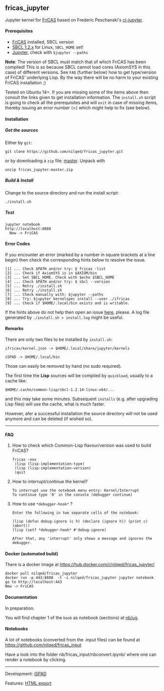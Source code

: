 ## fricas_jupyter

Jupyter kernel for [FriCAS](http://fricas.sourceforge.net/) based on
Frederic Peschanski's [cl-jupyter](https://github.com/fredokun/cl-jupyter).


#### Prerequisites

* [FriCAS](http://fricas.sourceforge.net/) installed, SBCL version 
* [SBCL 1.2.x](http://www.sbcl.org/) for Linux, `SBCL_HOME` set!
* [Jupyter](https://jupyter.org/), check with `$jupyter --paths`

**Note**: The version of SBCL must match that of which FriCAS has been compiled!
This is so because SBCL cannot load cores (AxiomSYS in this case) of different
versions. See `FAQ` (further below) how to get type/version of FriCAS' 
underlying Lisp. By the way there will be no harm to your existing FriCAS 
installation ;)    

Tested on Ubuntu 14+. If you are missing some of the items above then consult the
links given to get installation information. The `install.sh` script
is going to check all the prerequisites and will `exit` in case of missing items,
thereby issuing an error number `[n]` which might help to fix (see below).

#### Installation

##### Get the sources

Either by `git`: 

    git clone https://github.com/nilqed/fricas_jupyter.git
 
or by downloading a `zip` file: 
[master](https://github.com/nilqed/fricas_jupyter/archive/master.zip).
Unpack with

    unzip fricas_jupyter-master.zip
    
    
##### Build & Install 

Change to the source directory and run the install script:

    ./install.sh
    

    
##### Test

    jupyter notebook 
    http://localhost:8888
      New -> FriCAS
      


#### Error Codes
If you encounter an error (marked by a number in square brackets at a line begin)
then check the corresponding hints below to resolve the issue.
                 
    [1] ... Check $PATH and/or try: $ fricas -list
    [2] ... Check if AxiomSYS is in $AXIOM/bin       
    [3] ... Set SBCL_HOME. Check with $echo $SBCL_HOME
    [4] ... Check $PATH and/or try: $ sbcl --version
    [5] ... Retry ./install.sh
    [6] ... Retry ./install.sh
    [7] ... Check manually with: $jupyter --paths
    [8] ... Try: $jupyter kernelspec install --user ./ifricas 
    [9] ... Check if $HOME/.local/bin exists and is writable.

    
If the hints above do not help then open an issue
[here](https://github.com/nilqed/fricas_jupyter/issues), please. 
A log file generated by `./install.sh > install.log` might be useful.


#### Remarks

There are only two files to be installed by `install.sh`:

    ifricas/kernel.json -> $HOME/.local/share/jupyter/kernels
    
    iSPAD -> $HOME/.local/bin
    
Those can easily be removed by hand (no sudo required). 

The first time the **Lisp** sources will be compiled by `quickload`, usually to
a cache like:

    $HOME/.cache/common-lisp/sbcl-1.2.14-linux-x64/...
   

and this may take some minutes. 
Subsequent `installs` (e.g. after upgrading Lisp files) will use the cache, what is
much faster. 

However, afer a successful installation the source directory will not be used anymore 
and can be deleted (if wished so).

---
#### FAQ

1. How to check which Common-Lisp flavour/version was used to build FriCAS?
    ```
    fricas -nox 
     )lisp (lisp-implementation-type)
     )lisp (lisp-implementation-version)
     )quit
    ```
    
2. How to interrupt/continue the kernel?
    ```
    To interrupt use the notebook menu entry: Kernel/Interrupt
    To continue type '0' in the console (debugger continue)
    ```

3. How to use `*debugger-hook*` ?
    ```
    Enter the following in two separate cells of the notebook:
    
    )lisp (defun debug-ignore (c h) (declare (ignore h)) (print c) (abort))
    )lisp (setf *debugger-hook* #'debug-ignore)
    
    After that, any 'interrupt' only shows a message and ignores the debugger.
    ```

#### Docker (automated build)
There is a docker image at https://hub.docker.com/r/nilqed/fricas_jupyter/


    docker pull nilqed/fricas_jupyter
    docker run -p 443:8888  -t -i nilqed/fricas_jupyter jupyter notebook
    go to http://localhost:443
    New -> FriCAS


#### Documentation
In preparation.

You will find chapter 1 of the `book` as notebook (sections) at
[nb/ug](https://github.com/nilqed/fricas_input). 


#### Notebooks 
A lot of notebooks (converted from the .input files) can be found at
https://github.com/nilqed/fricas_input

Have a look into the folder nb/fricas_input/nbconvert.ipynb/ where one
can render a notebook by clicking.


---
Development: [iSPAD](https://bitbucket.org/kfp/ispad) 

Features: [HTML export](http://kfp.bitbucket.org/tmp/version-0-9-2.html)